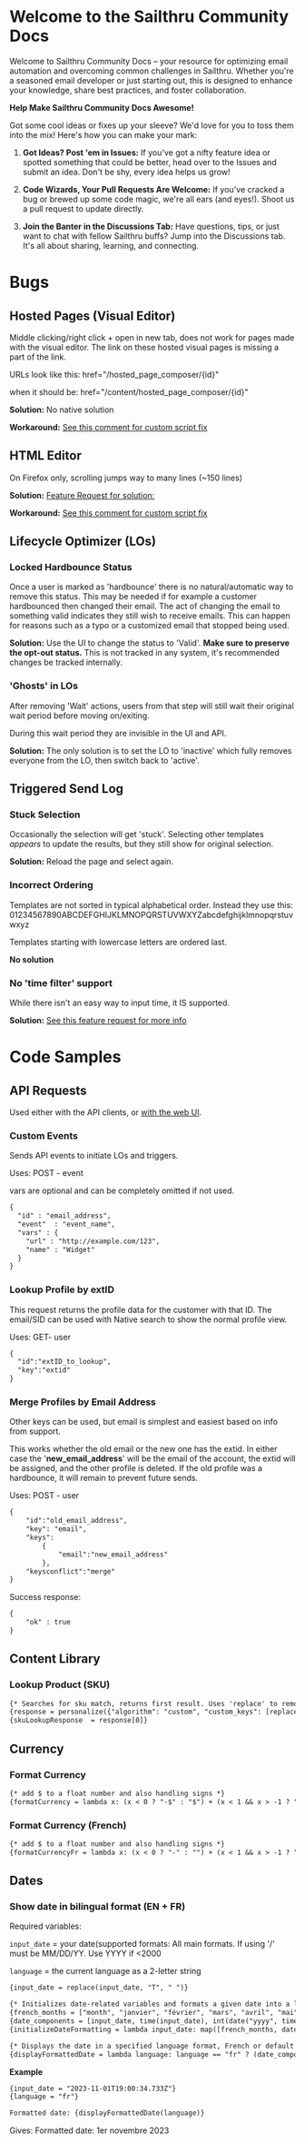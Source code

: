 # Welcome to the Sailthru Community Docs

Welcome to Sailthru Community Docs – your resource for optimizing email automation and overcoming common challenges in Sailthru. Whether you're a seasoned email developer or just starting out, this is designed to enhance your knowledge, share best practices, and foster collaboration.

**Help Make Sailthru Community  Docs Awesome!**

Got some cool ideas or fixes up your sleeve? We'd love for you to toss them into the mix! Here's how you can make your mark:

1.  **Got Ideas? Post 'em in Issues:** If you've got a nifty feature idea or spotted something that could be better, head over to the Issues and submit an idea. Don't be shy, every idea helps us grow!
    
2.  **Code Wizards, Your Pull Requests Are Welcome:** If you've cracked a bug or brewed up some code magic, we're all ears (and eyes!). Shoot us a pull request to update directly. 
    
3.  **Join the Banter in the Discussions Tab:** Have questions, tips, or just want to chat with fellow Sailthru buffs? Jump into the Discussions tab. It's all about sharing, learning, and connecting.

# Bugs
## Hosted Pages (Visual Editor) 
Middle clicking/right click + open in new tab, does not work for pages made with the visual editor. The link on these hosted visual pages is missing a part of the link.  

URLs look like this: href="/hosted_page_composer/{id}"  

when it should be: href="/content/hosted_page_composer/{id}"

**Solution:** No native solution

**Workaround:** [See this comment for custom script fix](https://sailthru.zendesk.com/hc/en-us/community/posts/18554081415444/comments/19881700113684) 

## HTML Editor
On Firefox only, scrolling jumps way to many lines (~150 lines)

**Solution:** [Feature Request for solution:](https://sailthru.zendesk.com/hc/en-us/community/posts/19528756057748-Improve-HTML-Builder) 

**Workaround:** [See this comment for custom script fix](https://sailthru.zendesk.com/hc/en-us/community/posts/19528756057748/comments/19529068525588) 

## Lifecycle Optimizer (LOs)
### Locked Hardbounce Status
Once a user is marked as 'hardbounce' there is no natural/automatic way to remove this status. This may be needed if for example a customer hardbounced then changed their email. The act of changing the email to something valid indicates they still wish to receive emails. This can happen for reasons such as a typo or a customized email that stopped being used.

**Solution:** Use the UI to change the status to 'Valid'. **Make sure to preserve the opt-out status.** This is not tracked in any system, it's recommended changes be tracked internally.

### 'Ghosts' in LOs
After removing 'Wait' actions, users from that step will still wait their original wait period before moving on/exiting.

During this wait period they are invisible in the UI and API. 

**Solution:** The only solution is to set the LO to 'inactive' which fully removes everyone from the LO, then switch back to 'active'. 

## Triggered Send Log
### Stuck Selection
Occasionally the selection will get 'stuck'. Selecting other templates *appears* to update the results, but they still show for original selection.

**Solution:** Reload the page and select again.

### Incorrect Ordering
Templates are not sorted in typical alphabetical order. Instead they use this: 01234567890ABCDEFGHIJKLMNOPQRSTUVWXYZabcdefghijklmnopqrstuvwxyz

Templates starting with lowercase letters are ordered last.

**No solution**

### No 'time filter' support
While there isn't an easy way to input time, it IS supported. 

**Solution:** [See this feature request for more info](https://sailthru.zendesk.com/hc/en-us/community/posts/19300998622612-Improved-Triggered-Send-Log) 

# Code Samples

## API Requests
Used either with the API clients, or [with the web UI](https://my.sailthru.com/api/test).

### Custom Events
Sends API events to initiate LOs and triggers.

Uses: POST - event

vars are optional and can be completely omitted if not used.
``` handlebars
{
  "id" : "email_address",
  "event"  : "event_name",
  "vars" : {
    "url" : "http://example.com/123",
    "name" : "Widget"
  }
}
```

### Lookup Profile by extID
This request returns the profile data for the customer with that ID. The email/SID can be used with Native search to show the normal profile view.

Uses: GET- user
``` handlebars
{
  "id":"extID_to_lookup",
  "key":"extid"
}
```

### Merge Profiles by Email Address
Other keys can be used, but email is simplest and easiest based on info from support.

This works whether the old email or the new one has the extid. In either case the '**new_email_address**' will be the email of the account, the extid will be assigned, and the other profile is deleted. If the old profile was a hardbounce, it will remain to prevent future sends.

Uses: POST - user
``` handlebars
{
    "id":"old_email_address",
    "key": "email",
    "keys":
        {
            "email":"new_email_address"
        },
    "keysconflict":"merge"
}
```
Success response: 
``` handlebars
{
    "ok" : true
}
```

## Content Library
### Lookup Product (SKU)
``` handlebars
{* Searches for sku match, returns first result. Uses 'replace' to remove any spaces *}
{response = personalize({"algorithm": "custom", "custom_keys": [replace(sku, " ", "")], "custom_key_type": "sku","include_vars":true})}
{skuLookupResponse  = response[0]}
```

## Currency
### Format Currency
``` handlebars
{* add $ to a float number and also handling signs *}
{formatCurrency = lambda x: (x < 0 ? "-$" : "$") + (x < 1 && x > -1 ? "0" : "") + number(abs(x),2)}
```

### Format Currency (French)
``` handlebars
{* add $ to a float number and also handling signs *}
{formatCurrencyFr = lambda x: (x < 0 ? "-" : "") + (x < 1 && x > -1 ? "0" : "") + replace(replace(number(abs(x),2), ","," "),".",",") + " $"}
```

## Dates
### Show date in bilingual format (EN + FR) 
Required variables:

`input_date` = your date(supported formats: All main formats. If using '/' must be MM/DD/YY. Use YYYY if <2000

`language` = the current language as a 2-letter string

``` handlebars
{input_date = replace(input_date, "T", " ")}

{* Initializes date-related variables and formats a given date into a list with various date elements *}
{french_months = ["month", "janvier", "février", "mars", "avril", "mai", "juin", "juillet", "août", "septembre", "octobre", "novembre", "décembre"]}
{date_components = [input_date, time(input_date), int(date("yyyy", time(input_date))), int(date("M", time(input_date))), int(date("d", time(input_date))), (int(date("d", time(input_date))) == 1 ? int(date("d", time(input_date))) + "er" : int(date("d", time(input_date))))]}
{initializeDateFormatting = lambda input_date: map([french_months, date_components], lambda x: x)}

{* Displays the date in a specified language format, French or default (English) *}
{displayFormattedDate = lambda language: language == "fr" ? (date_components[5] + "&nbsp;" + french_months[date_components[3]] + "&nbsp;" + date_components[2]) : (date("MMMM", date_components[1]) + "&nbsp;" + date("d, yyyy", date_components[1]) )}
```

**Example** 
``` handlebars
{input_date = "2023-11-01T19:00:34.733Z"}
{language = "fr"}

Formatted date: {displayFormattedDate(language)}
```
Gives:
Formatted date: 1er novembre 2023
